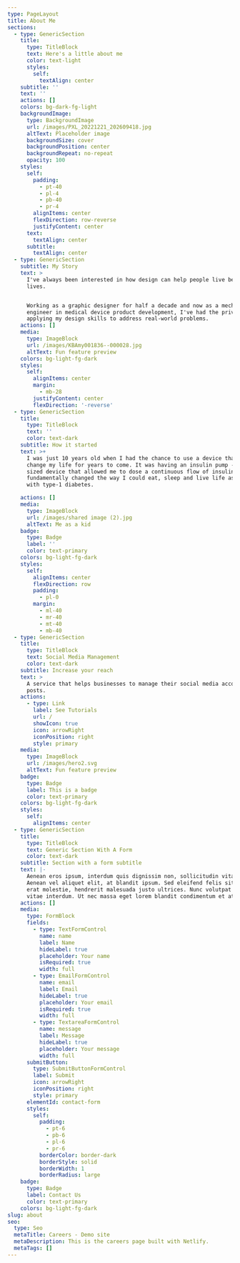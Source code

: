 ```yaml
---
type: PageLayout
title: About Me
sections:
  - type: GenericSection
    title:
      type: TitleBlock
      text: Here's a little about me
      color: text-light
      styles:
        self:
          textAlign: center
    subtitle: ''
    text: ''
    actions: []
    colors: bg-dark-fg-light
    backgroundImage:
      type: BackgroundImage
      url: /images/PXL_20221221_202609418.jpg
      altText: Placeholder image
      backgroundSize: cover
      backgroundPosition: center
      backgroundRepeat: no-repeat
      opacity: 100
    styles:
      self:
        padding:
          - pt-40
          - pl-4
          - pb-40
          - pr-4
        alignItems: center
        flexDirection: row-reverse
        justifyContent: center
      text:
        textAlign: center
      subtitle:
        textAlign: center
  - type: GenericSection
    subtitle: My Story
    text: >
      I've always been interested in how design can help people live better
      lives. 


      Working as a graphic designer for half a decade and now as a mechanical
      engineer in medical device product development, I've had the privilege of
      applying my design skills to address real-world problems.
    actions: []
    media:
      type: ImageBlock
      url: /images/KBAmy001836--000028.jpg
      altText: Fun feature preview
    colors: bg-light-fg-dark
    styles:
      self:
        alignItems: center
        margin:
          - mb-28
        justifyContent: center
        flexDirection: '-reverse'
  - type: GenericSection
    title:
      type: TitleBlock
      text: ''
      color: text-dark
    subtitle: How it started
    text: >+
      I was just 10 years old when I had the chance to use a device that would
      change my life for years to come. It was having an insulin pump - a pocket
      sized device that allowed me to dose a continuous flow of insulin - that
      fundamentally changed the way I could eat, sleep and live life as a kid
      with type-1 diabetes.

    actions: []
    media:
      type: ImageBlock
      url: /images/shared image (2).jpg
      altText: Me as a kid
    badge:
      type: Badge
      label: ''
      color: text-primary
    colors: bg-light-fg-dark
    styles:
      self:
        alignItems: center
        flexDirection: row
        padding:
          - pl-0
        margin:
          - ml-40
          - mr-40
          - mt-40
          - mb-40
  - type: GenericSection
    title:
      type: TitleBlock
      text: Social Media Management
      color: text-dark
    subtitle: Increase your reach
    text: >
      A service that helps businesses to manage their social media accounts and
      posts.
    actions:
      - type: Link
        label: See Tutorials
        url: /
        showIcon: true
        icon: arrowRight
        iconPosition: right
        style: primary
    media:
      type: ImageBlock
      url: /images/hero2.svg
      altText: Fun feature preview
    badge:
      type: Badge
      label: This is a badge
      color: text-primary
    colors: bg-light-fg-dark
    styles:
      self:
        alignItems: center
  - type: GenericSection
    title:
      type: TitleBlock
      text: Generic Section With A Form
      color: text-dark
    subtitle: Section with a form subtitle
    text: |-
      Aenean eros ipsum, interdum quis dignissim non, sollicitudin vitae nisl.
      Aenean vel aliquet elit, at blandit ipsum. Sed eleifend felis sit amet
      erat molestie, hendrerit malesuada justo ultrices. Nunc volutpat at erat
      vitae interdum. Ut nec massa eget lorem blandit condimentum et at risus.
    actions: []
    media:
      type: FormBlock
      fields:
        - type: TextFormControl
          name: name
          label: Name
          hideLabel: true
          placeholder: Your name
          isRequired: true
          width: full
        - type: EmailFormControl
          name: email
          label: Email
          hideLabel: true
          placeholder: Your email
          isRequired: true
          width: full
        - type: TextareaFormControl
          name: message
          label: Message
          hideLabel: true
          placeholder: Your message
          width: full
      submitButton:
        type: SubmitButtonFormControl
        label: Submit
        icon: arrowRight
        iconPosition: right
        style: primary
      elementId: contact-form
      styles:
        self:
          padding:
            - pt-6
            - pb-6
            - pl-6
            - pr-6
          borderColor: border-dark
          borderStyle: solid
          borderWidth: 1
          borderRadius: large
    badge:
      type: Badge
      label: Contact Us
      color: text-primary
    colors: bg-light-fg-dark
slug: about
seo:
  type: Seo
  metaTitle: Careers - Demo site
  metaDescription: This is the careers page built with Netlify.
  metaTags: []
---
```

